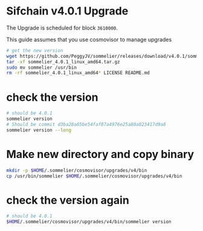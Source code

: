 # Sifchain v4.0.1 Upgrade

The Upgrade is scheduled for block `3610000`.

This guide assumes that you use cosmovisor to manage upgrades

```bash
# get the new version
wget https://github.com/PeggyJV/sommelier/releases/download/v4.0.1/sommelier_4.0.1_linux_amd64.tar.gz
tar -xf sommelier_4.0.1_linux_amd64.tar.gz
sudo mv sommelier /usr/bin
rm -rf sommelier_4.0.1_linux_amd64* LICENSE README.md
```

# check the version

```bash
# should be 4.0.1
sommelier version
# Should be commit d3ba28a65be54faf87a4976e25a80a023417d9a8
sommelier version --long
```

# Make new directory and copy binary

```bash
mkdir -p $HOME/.sommelier/cosmovisor/upgrades/v4/bin
cp /usr/bin/sommelier $HOME/.sommelier/cosmovisor/upgrades/v4/bin
```

# check the version again

```bash
# should be 4.0.1
$HOME/.sommelier/cosmovisor/upgrades/v4/bin/sommelier version
```
